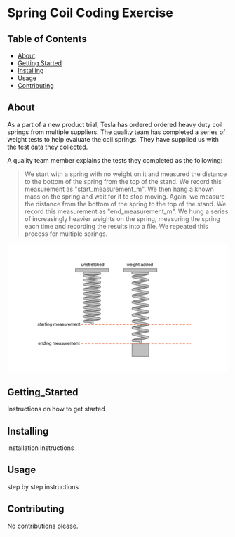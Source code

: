 # Spring Coil Coding Exercise

## Table of Contents
- [About](#about)
- [Getting Started](#getting_started)
- [Installing](#installing)
- [Usage](#usage)
- [Contributing](#Contributing)

## About
As a part of a new product trial, Tesla has ordered ordered heavy duty coil springs from multiple suppliers. The quality team has completed a series of weight tests to help evaluate the coil springs. They have supplied us with the test data they collected.

A quality team member explains the tests they completed as the following:
> We start with a spring with no weight on it and measured the distance to the bottom of the spring from the top of the stand. We record this measurement as "start_measurement_m". We then hang a known mass on the spring and wait for it to stop moving. Again, we measure the distance from the bottom of the spring to the top of the stand. We record this measurement as "end_measurement_m". We hung a series of increasingly heavier weights on the spring, measuring the spring each time and recording the results into a file. We repeated this process for multiple springs.

![Spring Img](/img/spring_test.png)

## Getting_Started
Instructions on how to get started

## Installing
installation instructions

## Usage
step by step instructions

## Contributing
No contributions please.
